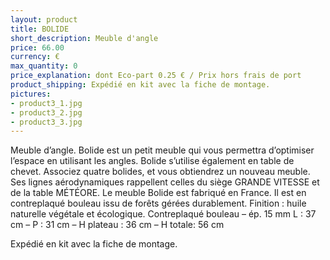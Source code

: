 ```yaml
---
layout: product
title: BOLIDE
short_description: Meuble d'angle
price: 66.00
currency: €
max_quantity: 0
price_explanation: dont Eco-part 0.25 € / Prix hors frais de port
product_shipping: Expédié en kit avec la fiche de montage. 
pictures:
- product3_1.jpg
- product3_2.jpg
- product3_3.jpg
---
```

Meuble d’angle.
Bolide est un petit meuble qui vous permettra d’optimiser l’espace en utilisant les angles. Bolide s’utilise également en table de chevet. Associez quatre bolides, et vous obtiendrez un nouveau meuble. Ses lignes aérodynamiques rappellent celles du siège GRANDE VITESSE et de la table MÉTÉORE.
Le meuble Bolide est fabriqué en France. Il est en contreplaqué bouleau issu de forêts gérées durablement.
Finition : huile naturelle végétale et écologique.
Contreplaqué bouleau – ép. 15 mm
L : 37 cm – P : 31 cm – H plateau : 36 cm – H totale: 56 cm

Expédié en kit avec la fiche de montage.

